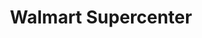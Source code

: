 ---
title: "Walmart Supercenter"
url: /hoover/walmart-supercenter-john-hawkins-parkway/
shop: supermarket
---